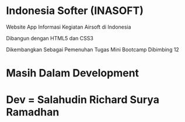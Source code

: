 # Indonesia Softer (INASOFT)

Website App Informasi Kegiatan Airsoft di Indonesia

Dibangun dengan HTML5 dan CSS3

Dikembangkan Sebagai Pemenuhan Tugas Mini Bootcamp Dibimbing 12

# Masih Dalam Development

# Dev = Salahudin Richard Surya Ramadhan